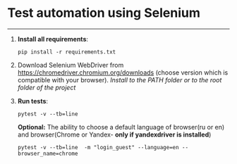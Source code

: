 # Test automation using Selenium
___

1) **Install all requirements**:

    ```
   pip install -r requirements.txt
    ```

2) Download Selenium WebDriver from https://chromedriver.chromium.org/downloads (choose version which is compatible with your browser).
*Install to the PATH folder or to the root folder of the project*


3) **Run tests**:
   ```
   pytest -v --tb=line 
   ```
   __Optional:__ The ability to choose a default language of browser(ru or en) and browser(Chrome or Yandex- **only if yandexdriver is installed**)
    ```
   pytest -v --tb=line  -m "login_guest" --language=en --browser_name=chrome
   ```
